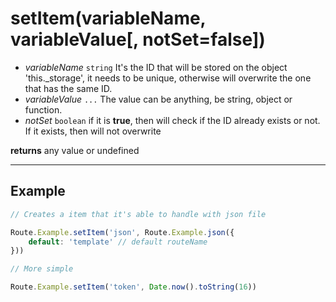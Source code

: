 # setItem(variableName, variableValue[, notSet=false])

- *variableName* `string` It's the ID that will be stored on the object 'this._storage', it needs to be unique, otherwise will overwrite 
the one that has the same ID.
- *variableValue* `...` The value can be anything, be string, object or function. 
- *notSet* `boolean` if it is **true**, then will check if the ID already exists or not. If it exists, then will not overwrite

**returns** any value or undefined

<hr>

## Example

``` js 
// Creates a item that it's able to handle with json file

Route.Example.setItem('json', Route.Example.json({
    default: 'template' // default routeName
}))

// More simple

Route.Example.setItem('token', Date.now().toString(16))
```